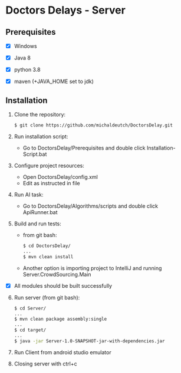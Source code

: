 # Doctors Delays - Server

## Prerequisites
 - [x] Windows
 
 - [x] Java 8

 - [x] python 3.8

 - [x] maven (+JAVA_HOME set to jdk)

## Installation
1. Clone the repository:

    ```sh
    $ git clone https://github.com/michaldeutch/DoctorsDelay.git
    ```
   
2. Run installation script:
    - Go to DoctorsDelay/Prerequisites and double click Installation-Script.bat
    
3. Configure project resources:
    
    - Open DoctorsDelay/config.xml
    - Edit as instructed in file
    
4. Run AI task:
    - Go to DoctorsDelay/Algorithms/scripts and double click ApiRunner.bat
   
5. Build and run tests:
    - from git bash:
        ```sh
        $ cd DoctorsDelay/
        ...
        $ mvn clean install
        ```
      
    - Another option is importing project to IntelliJ and running Server.CrowdSourcing.Main 
   
- [x] All modules should be built successfully

6. Run server (from git bash):
    ```sh
    $ cd Server/
    ...
    $ mvn clean package assembly:single
    ...
    $ cd target/
    ...
    $ java -jar Server-1.0-SNAPSHOT-jar-with-dependencies.jar
    ```

7. Run Client from android studio emulator

8. Closing server with ctrl+c